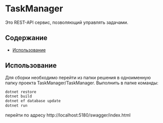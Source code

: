 # TaskManager
Это REST-API сервис, позволяющий управлять задачами.

## Содержание
- [Использование](#использование)

## Использование
Для сборки необходимо перейти из папки решения в одноименную папку проекта TaskManager/TaskManager.
Выполнить в папке команды:
```sh
dotnet restore
dotnet build
dotnet ef database update
dotnet run
```
перейти по адресу http://localhost:5180/swagger/index.html

